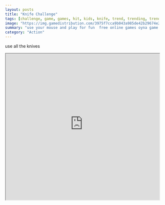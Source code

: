 ```yaml
---
layout: posts
title: "Knife Challenge"
tags: [challenge, game, games, hit, kids, knife, trend, trending, trends, trendsetter, trendy, platfomer, plataform, free, online, games, oyna, game, free, games, play, play, games]
image: "https://img.gamedistribution.com/3975f7cca9b043a985de42b29674e2b3.jpg"
summary: "use your mouse and play for fun  free online games oyna game free games play play games"
category: "Action"
---
```


use all the knives

<iframe width="100%" height="480px;" src="https://html5.gamedistribution.com/3975f7cca9b043a985de42b29674e2b3/"></iframe>